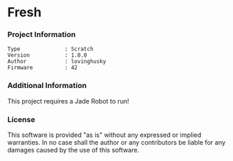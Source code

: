 Fresh
================



### Project Information
```
Type              : Scratch
Version           : 1.0.0
Author            : lovinghusky
Firmware          : 42
```

### Additional Information
This project requires a Jade Robot to run!

### License
This software is provided "as is" without any expressed or implied warranties.  In no case shall the author or any contributors be liable for any damages caused by the use of this software.

